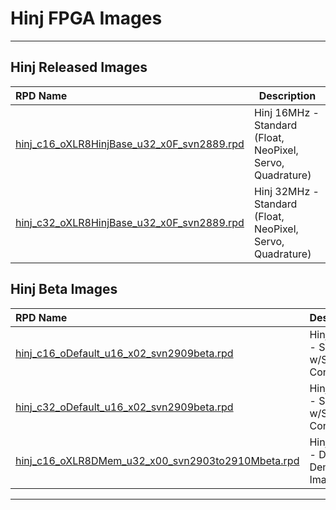 # Hinj FPGA Images
<hr>

## Hinj Released Images

| RPD Name                                | Description     |
|:----------------------------------------|-----------------|
|[hinj_c16_oXLR8HinjBase_u32_x0F_svn2889.rpd](https://github.com/AloriumTechnology/Alorium_FPGA_Images/blob/master/hinj/hinj_c16_oXLR8HinjBase_u32_x0F_svn2889.rpd)| Hinj 16MHz - Standard (Float, NeoPixel, Servo, Quadrature) |
|[hinj_c32_oXLR8HinjBase_u32_x0F_svn2889.rpd](https://github.com/AloriumTechnology/Alorium_FPGA_Images/blob/master/hinj/hinj_c32_oXLR8HinjBase_u32_x0F_svn2889.rpd)| Hinj 32MHz - Standard (Float, NeoPixel, Servo, Quadrature) |

## Hinj Beta Images

| RPD Name                                | Description     |
|:----------------------------------------|-----------------|
|[hinj_c16_oDefault_u16_x02_svn2909beta.rpd](https://github.com/AloriumTechnology/XLR8BetaImages/blob/master/hinj_c16_oDefault_u16_x02_svn2909beta.rpd)| Hinj 16MHz - Servo w/Speed Control |
|[hinj_c32_oDefault_u16_x02_svn2909beta.rpd](https://github.com/AloriumTechnology/XLR8BetaImages/blob/master/hinj_c32_oDefault_u16_x02_svn2909beta.rpd)| Hinj 32MHz - Servo w/Speed Control |
|[hinj_c16_oXLR8DMem_u32_x00_svn2903to2910Mbeta.rpd](https://github.com/AloriumTechnology/XLR8BetaImages/blob/master/hinj_c16_oDefault_u16_x02_svn2909beta.rpd)| Hinj 16MHz - DMEM XB Demo Image |


<hr>